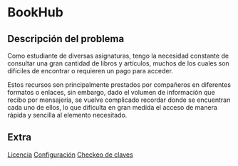 # BookHub

## Descripción del problema

Como estudiante de diversas asignaturas, tengo la necesidad constante de consultar una gran cantidad de libros y artículos, muchos de los cuales son difíciles de encontrar o requieren un pago para acceder.

Estos recursos son principalmente prestados por compañeros en diferentes formatos o enlaces, sin embargo, dado el volumen de información que recibo por mensajería, se vuelve complicado recordar donde se encuentran cada uno de ellos, lo que dificulta en gran medida el acceso de manera rápida y sencilla al elemento necesitado.

## Extra

[Licencia](./LICENSE)
[Configuración](./conf/pasos.txt)
[Checkeo de claves](./conf/claves.png)
